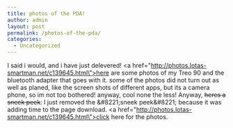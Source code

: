 ```yaml
---
title: photos of the PDA!
author: admin
layout: post
permalink: /photos-of-the-pda/
categories:
  - Uncategorized
---
```

I said i would, and i have just delevered! <a href=\"http://photos.lotas-smartman.net/c139645.html\">here are some photos of my Treo 90</a> and the bluetooth adapter that goes with it. some of the photos did not turn out as well as planed, like the screen shots of different apps, but its a camera phone, so im not too bothered! anyway, cool none the less! Anyway, <strike>heres a sneek peek</strike>: I just removed the \&#8221;sneek peek\&#8221; because it was adding time to the page download. <a href=\"http://photos.lotas-smartman.net/c139645.html\">click here for the photos</a>.